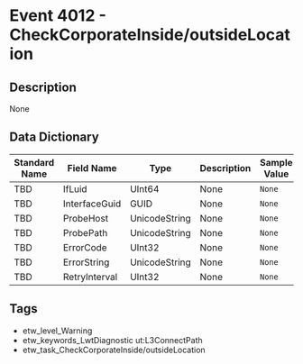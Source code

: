 # Event 4012 - CheckCorporateInside/outsideLocation

## Description
None

## Data Dictionary
|Standard Name|Field Name|Type|Description|Sample Value|
|---|---|---|---|---|
|TBD|IfLuid|UInt64|None|`None`|
|TBD|InterfaceGuid|GUID|None|`None`|
|TBD|ProbeHost|UnicodeString|None|`None`|
|TBD|ProbePath|UnicodeString|None|`None`|
|TBD|ErrorCode|UInt32|None|`None`|
|TBD|ErrorString|UnicodeString|None|`None`|
|TBD|RetryInterval|UInt32|None|`None`|

## Tags
* etw_level_Warning
* etw_keywords_LwtDiagnostic ut:L3ConnectPath
* etw_task_CheckCorporateInside/outsideLocation